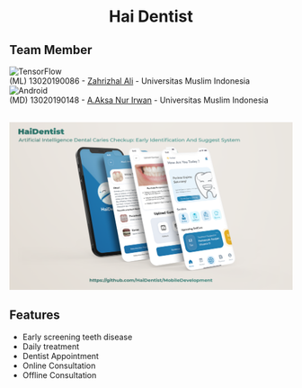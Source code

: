 <h1 align="center">
  Hai Dentist 
</h1>

## Team Member
![TensorFlow](https://img.shields.io/badge/TensorFlow-%23FF6F00.svg?style=for-the-badge&logo=TensorFlow&logoColor=white)</br>
(ML) 13020190086 - [Zahrizhal Ali](https://github.com/ZahrizhalAli) - Universitas Muslim Indonesia</br>
![Android](https://img.shields.io/badge/Android-3DDC84?style=for-the-badge&logo=android&logoColor=white)</br>
(MD) 13020190148 - [A.Aksa Nur Irwan](https://github.com/aaksa) - Universitas Muslim Indonesia</br></br>

<img src="gambar/haiDentist.png">

## Features
- Early screening teeth disease
- Daily treatment 
- Dentist Appointment
- Online Consultation
- Offline Consultation
